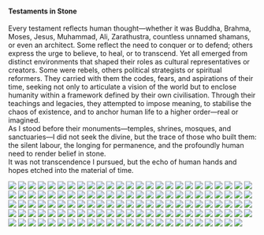 <h4>Testaments in Stone</h4>

Every testament reflects human thought—whether it was Buddha, Brahma, Moses, Jesus, Muhammad, Ali, Zarathustra, countless unnamed shamans, or even an architect. Some reflect the need to conquer or to defend; others express the urge to believe, to heal, or to transcend. Yet all emerged from distinct environments that shaped their roles as cultural representatives or creators. Some were rebels, others political strategists or spiritual reformers. They carried with them the codes, fears, and aspirations of their time, seeking not only to articulate a vision of the world but to enclose humanity within a framework defined by their own civilisation. Through their teachings and legacies, they attempted to impose meaning, to stabilise the chaos of existence, and to anchor human life to a higher order—real or imagined.  
As I stood before their monuments—temples, shrines, mosques, and sanctuaries—I did not seek the divine, but the trace of those who built them: the silent labour, the longing for permanence, and the profoundly human need to render belief in stone.  
It was not transcendence I pursued, but the echo of human hands and hopes etched into the material of time.

![](1.JPG)
![](2.JPG)
![](3.JPG)
![](4.jpg)
![](5.JPG)
![](6.jpeg)
![](7.jpg)
![](8.JPG)
![](9.JPG)
![](10.jpeg)
![](11.jpeg)
![](12.jpg)
![](13.JPG)
![](14.jpg)
![](15.jpg)
![](16.JPG)
![](17.JPG)
![](18.jpg)
![](19.JPG)
![](20.jpg)
![](21.jpg)
![](22.JPG)
![](23.JPG)
![](24.jpg)
![](25.JPG)
![](26.jpg)
![](27.JPG)
![](28.jpg)
![](29.jpg)
![](30.jpg)
![](31.jpg)
![](32.jpg)
![](33.jpg)
![](34.jpg)
![](35.jpg)
![](36.jpg)
![](37.jpg)
![](38.jpg)
![](39.JPG)
![](40.jpg)
![](41.jpg)
![](42.jpg)
![](43.jpg)
![](44.JPG)
![](45.jpg)
![](46.JPG)
![](47.jpg)
![](48.jpg)
![](49.JPG)
![](50.JPG)
![](51.JPG)
![](52.JPG)
![](53.JPG)
![](54.JPG)
![](55.JPG)
![](56.JPG)
![](57.JPG)
![](58.JPG)
![](59.JPG)
![](60.JPG)
![](61.JPG)
![](62.JPG)
![](63.JPG)
![](64.jpeg)
![](65.jpeg)
![](66.jpeg)
![](67.jpeg)
![](68.jpeg)
![](69.jpeg)
![](70.jpeg)
![](71.jpeg)
![](72.jpeg)
![](73.jpg)
![](74.jpg)
![](75.jpg)
![](76.jpeg)
![](77.jpeg)
![](78.jpeg)
![](79.jpeg)
![](80.jpeg)
![](81.jpeg)
![](82.jpg)
![](83.jpg)
![](84.jpeg)
![](85.jpeg)
![](86.jpeg)
![](87.jpeg)
![](88.jpg)
![](89.jpg)
![](90.JPG)
![](91.JPG)
![](92.JPG)
![](93.JPG)
![](94.JPG)
![](95.JPG)
![](96.jpg)
![](97.JPG)
![](98.JPG)
![](99.jpg)
![](100.jpg)
![](101.JPG)
![](102.jpeg)
![](103.jpg)
![](104.jpg)
![](105.jpeg)
![](106.jpeg)
![](107.jpeg)
![](108.jpg)
![](109.jpg)
![](110.jpg)
![](111.jpg)
![](112.jpg)
![](113.jpg)
![](114.jpg)
![](115.JPG)
![](116.JPG)
![](117.jpg)
![](118.jpg)
![](119.JPG)
![](120.JPG)
![](121.JPG)
![](122.JPG)
![](123.jpg)
![](124.jpeg)
<p></p>
